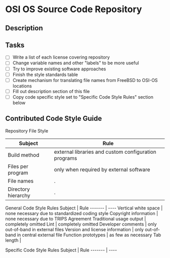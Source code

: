 OSI OS Source Code Repository
=============================

Description
-----------

Tasks
-----

- [ ] Write a list of each license covering repository
- [ ] Change variable names and other "labels" to be more useful
- [ ] Try to improve existing software approaches
- [ ] Finish the style standards table
- [ ] Create mechanism for translating file names from FreeBSD to OSI-OS locations
- [ ] Fill out description section of this file
- [ ] Copy code specific style set to "Specific Code Style Rules" section below

Contributed Code Style Guide
----------------------------

Repository File Style

Subject | Rule
------- | ----
Build method | external libraries and custom configuration programs
Files per program | only when required by external software
File names | .
Directory hierarchy | .

General Code Style Rules
Subject							|	Rule
------- 						|	----
Vertical white space					|	none necessary due to standardized coding style
Copyright information					|	none necessary due to TRIPS Agreement
Traditional usage output				|	completely omitted
Lint							|	completely omitted
Developer comments					|	only out-of-band in external files
Version and license information				|	only out-of-band in central external file
Function prototypes					|	as few as necessary
Tab length						|	

Specific Code Style Rules
Subject							|	Rule
------- 						|	----
